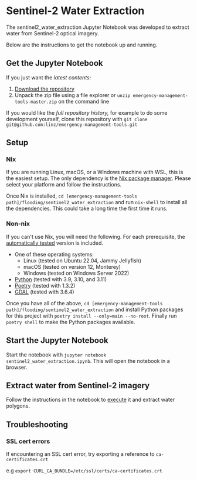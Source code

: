 # Sentinel-2 Water Extraction

The sentinel2_water_extraction Jupyter Notebook was developed to extract water
from Sentinel-2 optical imagery.

Below are the instructions to get the notebook up and running.

## Get the Jupyter Notebook

If you just want the _latest contents:_

1. [Download the repository](https://github.com/linz/emergency-management-tools/archive/refs/heads/master.zip)
1. Unpack the zip file using a file explorer or
   `unzip emergency-management-tools-master.zip` on the command line

If you would like the _full repository history,_ for example to do some
development yourself, clone this repository with
`git clone git@github.com:linz/emergency-management-tools.git`

## Setup

### Nix

If you are running Linux, macOS, or a Windows machine with WSL, this is the
easiest setup. The only dependency is the
[Nix package manager](https://nixos.org/download.html). Please select your
platform and follow the instructions.

Once Nix is installed,
`cd [emergency-management-tools path]/flooding/sentinel2_water_extraction` and
run `nix-shell` to install all the dependencies. This could take a long time the
first time it runs.

### Non-nix

If you can't use Nix, you will need the following. For each prerequisite, the
[automatically tested](.github/workflows/test.yml) version is included.

-  One of these operating systems:
   -  Linux (tested on Ubuntu 22.04, Jammy Jellyfish)
   -  macOS (tested on version 12, Monterey)
   -  Windows (tested on Windows Server 2022)
-  [Python](https://www.python.org/downloads/) (tested with 3.9, 3.10, and 3.11)
-  [Poetry](https://python-poetry.org/docs/#installation) (tested with 1.3.2)
-  [GDAL](https://gdal.org/download.html) (tested with 3.6.4)

Once you have all of the above,
`cd [emergency-management-tools path]/flooding/sentinel2_water_extraction` and
install Python packages for this project with
`poetry install --only=main --no-root`. Finally run `poetry shell` to make the
Python packages available.

## Start the Jupyter Notebook

Start the notebook with `jupyter notebook sentinel2_water_extraction.ipynb`.
This will open the notebook in a browser.

## Extract water from Sentinel-2 imagery

Follow the instructions in the notebook to
[execute](https://jupyter-notebook-beginner-guide.readthedocs.io/en/latest/execute.html#executing-a-notebook)
it and extract water polygons.

## Troubleshooting

### SSL cert errors

If encountering an SSL cert error, try exporting a reference to
`ca-certificates.crt`

e.g `export CURL_CA_BUNDLE=/etc/ssl/certs/ca-certificates.crt`
